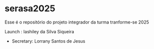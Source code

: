 # serasa2025
Esse é o repositório do projeto integrador da turma tranforme-se 2025


Launch : Iashiley da Silva Siqueira
 - Secretary: Lorrany Santos de Jesus 
